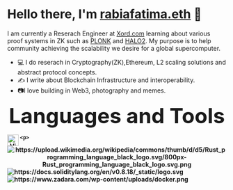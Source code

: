 # **Hello there, I'm** [rabiafatima.eth](https://twitter.com/rabiaf183) 👋

I am currently a Reserach Engineer at [Xord.com](https://xord.com) learning about various proof systems in ZK such as [PLONK](https://github.com/dusk-network/plonk) and [HALO2](https://github.com/zcash/halo2).
My purpose is to help community achieving the scalability we desire for a global supercomputer.

- 💻 I do reserach in Cryptography(ZK),Ethereum, L2 scaling solutions and abstract protocol concepts.
- ✍️  I write about Blockchain Infrastructure and interoperability.
- 📷I love building in Web3, photography and memes.
<p align="center">
<b> <font size="+8">Languages and Tools</font>
</p>
  <p align="center">
  <a href='https://ethereum.org/en/developers/docs/' target="_blank">
      <img align="left" alt="Visual Studio Code" width="26px" src="https://upload.wikimedia.org/wikipedia/commons/thumb/0/05/Ethereum_logo_2014.svg/1257px-Ethereum_logo_2014.svg.png" />
    </a>
      <a href='https://www.rust-lang.org/' target="_blank">
      <img align="left" alt="https://upload.wikimedia.org/wikipedia/commons/thumb/d/d5/Rust_programming_language_black_logo.svg/800px-Rust_programming_language_black_logo.svg.png" />
    </a>
       </a>
      <a href='https://docs.soliditylang.org/en/v0.8.10/' target="_blank">
      <img align="left" alt="https://docs.soliditylang.org/en/v0.8.18/_static/logo.svg" />
    </a>
      </a>
      <a href='https://www.docker.com/' target="_blank">
      <img align="left" alt="https://www.zadara.com/wp-content/uploads/docker.png" />
    </a>
    
    <p>

